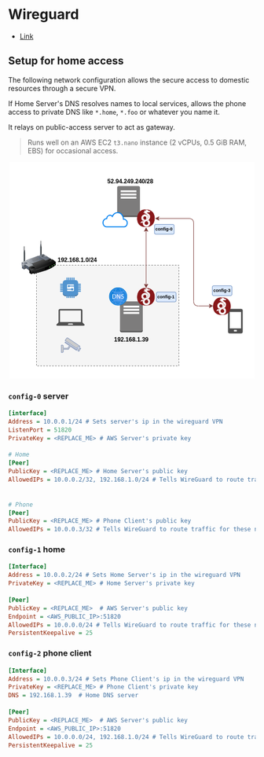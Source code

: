 # Wireguard

- [Link](https://www.wireguard.com/)
  

## Setup for home access

The following network configuration allows the secure access to domestic resources through a secure VPN.

If Home Server's DNS resolves names to local services, allows the phone access to private DNS like `*.home`, `*.foo` or whatever you name it.

It relays on public-access server to act as gateway.

> Runs well on an AWS EC2 `t3.nano` instance (2 vCPUs, 0.5 GiB RAM, EBS) for occasional access.

<p align="center">
  <img src="resources/wireguard-home-access.png" alt="wireguard-home-access"/>
</p>

### `config-0` server

```ini
[interface]
Address = 10.0.0.1/24 # Sets server's ip in the wireguard VPN
ListenPort = 51820
PrivateKey = <REPLACE_ME> # AWS Server's private key

# Home
[Peer]
PublicKey = <REPLACE_ME> # Home Server's public key
AllowedIPs = 10.0.0.2/32, 192.168.1.0/24 # Tells WireGuard to route traffic for these networks to this peer (Home)


# Phone
[Peer]
PublicKey = <REPLACE_ME> # Phone Client's public key
AllowedIPs = 10.0.0.3/32 # Tells WireGuard to route traffic for these networks to this peer (Phone)
```

### `config-1` home

```ini
[Interface]
Address = 10.0.0.2/24 # Sets Home Server's ip in the wireguard VPN
PrivateKey = <REPLACE_ME> # Home Server's private key

[Peer]
PublicKey = <REPLACE_ME>  # AWS Server's public key
Endpoint = <AWS_PUBLIC_IP>:51820 
AllowedIPs = 10.0.0.0/24 # Tells WireGuard to route traffic for these networks to this peer (AWS)
PersistentKeepalive = 25
```

### `config-2` phone client

```ini
[Interface]
Address = 10.0.0.3/24 # Sets Phone Client's ip in the wireguard VPN
PrivateKey = <REPLACE_ME> # Phone Client's private key
DNS = 192.168.1.39  # Home DNS server

[Peer]
PublicKey = <REPLACE_ME>  # AWS Server's public key
Endpoint = <AWS_PUBLIC_IP>:51820
AllowedIPs = 10.0.0.0/24, 192.168.1.0/24 # Tells WireGuard to route traffic for these networks to this peer (AWS)
PersistentKeepalive = 25
```
